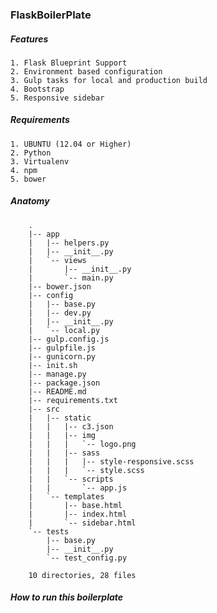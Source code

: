 ### FlaskBoilerPlate

##### Features

    1. Flask Blueprint Support
    2. Environment based configuration
    3. Gulp tasks for local and production build
    4. Bootstrap
    5. Responsive sidebar


##### Requirements

    1. UBUNTU (12.04 or Higher)
    2. Python
    3. Virtualenv
    4. npm
    5. bower

##### Anatomy

        .
        |-- app
        |   |-- helpers.py
        |   |-- __init__.py
        |   `-- views
        |       |-- __init__.py
        |       `-- main.py
        |-- bower.json
        |-- config
        |   |-- base.py
        |   |-- dev.py
        |   |-- __init__.py
        |   `-- local.py
        |-- gulp.config.js
        |-- gulpfile.js
        |-- gunicorn.py
        |-- init.sh
        |-- manage.py
        |-- package.json
        |-- README.md
        |-- requirements.txt
        |-- src
        |   |-- static
        |   |   |-- c3.json
        |   |   |-- img
        |   |   |   `-- logo.png
        |   |   |-- sass
        |   |   |   |-- style-responsive.scss
        |   |   |   `-- style.scss
        |   |   `-- scripts
        |   |       `-- app.js
        |   `-- templates
        |       |-- base.html
        |       |-- index.html
        |       `-- sidebar.html
        `-- tests
            |-- base.py
            |-- __init__.py
            `-- test_config.py

        10 directories, 28 files


##### How to run this boilerplate



